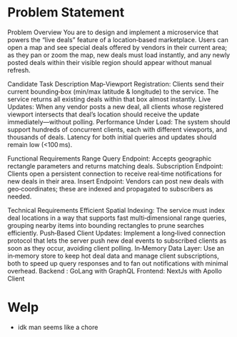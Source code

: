 # Problem Statement
Problem Overview
You are to design and implement a microservice that powers the “live deals” feature of a location‑based marketplace. Users can open a map and see special deals offered by vendors in their current area; as they pan or zoom the map, new deals must load instantly, and any newly posted deals within their visible region should appear without manual refresh.

Candidate Task Description
 Map‑Viewport Registration:
 Clients send their current bounding‐box (min/max latitude & longitude) to the service.
 The service returns all existing deals within that box almost instantly.
 Live Updates:
 When any vendor posts a new deal, all clients whose registered viewport intersects that deal’s location should receive the update immediately—without polling.
 Performance Under Load:
 The system should support hundreds of concurrent clients, each with different viewports, and thousands of deals.
 Latency for both initial queries and updates should remain low (<100 ms).

Functional Requirements
 Range Query Endpoint: Accepts geographic rectangle parameters and returns matching deals.
 Subscription Endpoint: Clients open a persistent connection to receive real‑time notifications for new deals in their area.
 Insert Endpoint: Vendors can post new deals with geo‑coordinates; these are indexed and propagated to subscribers as needed.

Technical Requirements
 Efficient Spatial Indexing: The service must index deal locations in a way that supports fast multi‑dimensional range queries, grouping nearby items into bounding rectangles to prune searches efficiently.
 Push‑Based Client Updates: Implement a long‑lived connection protocol that lets the server push new deal events to subscribed clients as soon as they occur, avoiding client polling.
 In‑Memory Data Layer: Use an in‑memory store to keep hot deal data and manage client subscriptions, both to speed up query responses and to fan out notifications with minimal overhead.
 Backend : GoLang with GraphQL
 Frontend: NextJs with Apollo Client

# Welp
- idk man seems like a chore
